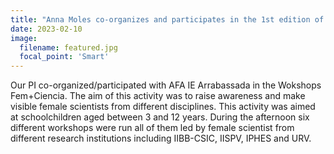 ```yaml
---
title: "Anna Moles co-organizes and participates in the 1st edition of Fem+Ciencia with AFA IE Arrabassada."
date: 2023-02-10
image:
  filename: featured.jpg
  focal_point: 'Smart'
---
```


Our PI co-organized/participated with AFA IE Arrabassada in the Wokshops Fem+Ciencia. The aim of this activity was to raise awareness and make visible female scientists from different disciplines. This activity was aimed at schoolchildren aged between 3 and 12 years. During the afternoon six different workshops were run all of them led by female scientist from different research institutions including IIBB-CSIC, IISPV, IPHES and URV.